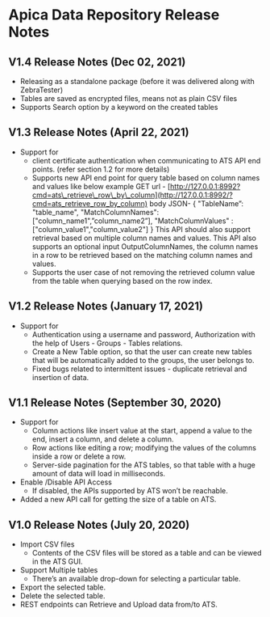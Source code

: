 # Apica Data Repository Release Notes

## V1.4 Release Notes (Dec 02, 2021) <a href="#apicadatarepositoryreleasenotes-v1.4releasenotes-dec02-2021" id="apicadatarepositoryreleasenotes-v1.4releasenotes-dec02-2021"></a>

* Releasing as a standalone package (before it was delivered along with ZebraTester)
* Tables are saved as encrypted files, means not as plain CSV files
* Supports Search option by a keyword on the created tables

## V1.3 Release Notes (April 22, 2021) <a href="#apicadatarepositoryreleasenotes-v1.3releasenotes-april22-2021" id="apicadatarepositoryreleasenotes-v1.3releasenotes-april22-2021"></a>

* Support for
  * client certificate authentication when communicating to ATS API end points. (refer section 1.2 for more details)
  * Supports new API end point for query table based on column names and values like below example GET url - [http://127.0.0.1:8992?cmd=ats\_retrieve\_row\_by\_column](http://127.0.0.1:8992/?cmd=ats_retrieve_row_by_column) body JSON- { "TableName”: "table\_name", "MatchColumnNames": \["column\_name1",”column\_name2”], "MatchColumnValues" : \["column\_value1","column\_value2"] } This API should also support retrieval based on multiple column names and values. This API also supports an optional input OutputColumnNames, the column names in a row to be retrieved based on the matching column names and values.
  * Supports the user case of not removing the retrieved column value from the table when querying based on the row index.

## V1.2 Release Notes (January 17, 2021) <a href="#apicadatarepositoryreleasenotes-v1.2releasenotes-january17-2021" id="apicadatarepositoryreleasenotes-v1.2releasenotes-january17-2021"></a>

* Support for
  * Authentication using a username and password, Authorization with the help of Users - Groups - Tables relations.
  * Create a New Table option, so that the user can create new tables that will be automatically added to the groups, the user belongs to.
  * Fixed bugs related to intermittent issues - duplicate retrieval and insertion of data.

## V1.1 Release Notes (September 30, 2020) <a href="#apicadatarepositoryreleasenotes-v1.1releasenotes-september30-2020" id="apicadatarepositoryreleasenotes-v1.1releasenotes-september30-2020"></a>

* Support for
  * Column actions like insert value at the start, append a value to the end, insert a column, and delete a column.
  * Row actions like editing a row; modifying the values of the columns inside a row or delete a row.
  * Server-side pagination for the ATS tables, so that table with a huge amount of data will load in milliseconds.
* Enable /Disable API Access
  * If disabled, the APIs supported by ATS won’t be reachable.
* Added a new API call for getting the size of a table on ATS.

## V1.0 Release Notes (July 20, 2020) <a href="#apicadatarepositoryreleasenotes-v1.0releasenotes-july20-2020" id="apicadatarepositoryreleasenotes-v1.0releasenotes-july20-2020"></a>

* Import CSV files
  * Contents of the CSV files will be stored as a table and can be viewed in the ATS GUI.
* Support Multiple tables
  * There’s an available drop-down for selecting a particular table.
* Export the selected table.
* Delete the selected table.
* REST endpoints can Retrieve and Upload data from/to ATS.
